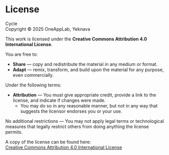 # License

Cycle  
Copyright © 2025 OneAppLab, Yeknava

This work is licensed under the **Creative Commons Attribution 4.0 International License**.  

You are free to:  
- **Share** — copy and redistribute the material in any medium or format.  
- **Adapt** — remix, transform, and build upon the material for any purpose, even commercially.  

Under the following terms:  
- **Attribution** — You must give appropriate credit, provide a link to the license, and indicate if changes were made.  
  - You may do so in any reasonable manner, but not in any way that suggests the licensor endorses you or your use.  

No additional restrictions — You may not apply legal terms or technological measures that legally restrict others from doing anything the license permits.  

A copy of the license can be found here:  
[Creative Commons Attribution 4.0 International License](https://creativecommons.org/licenses/by/4.0/)
